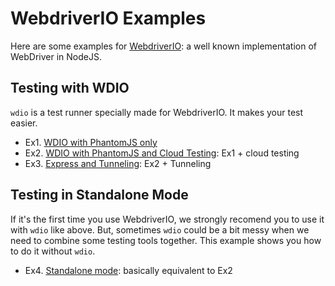 # WebdriverIO Examples

Here are some examples for [WebdriverIO](http://webdriver.io/): a well known implementation of WebDriver in NodeJS.

## Testing with WDIO

`wdio` is a test runner specially made for WebdriverIO. It makes your test easier.

- Ex1. [WDIO with PhantomJS only](wdio-phantomjs-only)
- Ex2. [WDIO with PhantomJS and Cloud Testing](wdio-wo-local-selenium): Ex1 + cloud testing
- Ex3. [Express and Tunneling](wdio-phantomjs-only): Ex2 + Tunneling

## Testing in Standalone Mode

If it's the first time you use WebdriverIO, we strongly recomend you to use it with `wdio` like above. But, sometimes `wdio` could be a bit messy when we need to combine some testing tools together. This example shows you how to do it without `wdio`.

- Ex4. [Standalone mode](standalone-mode): basically equivalent to Ex2
